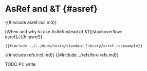 # AsRef and &T {#asref}

{{#include asref.incl.md}}

[When and why to use AsRef<T>instead of &T][stackoverflow-asref]⮳{{hi:asref}}

```rust,editable
{{#include ../../deps/tests/standard_library/asref.rs:example}}
```

{{#include refs.incl.md}}
{{#include ../refs/link-refs.md}}

<div class="hidden">
TODO P1: write
</div>
